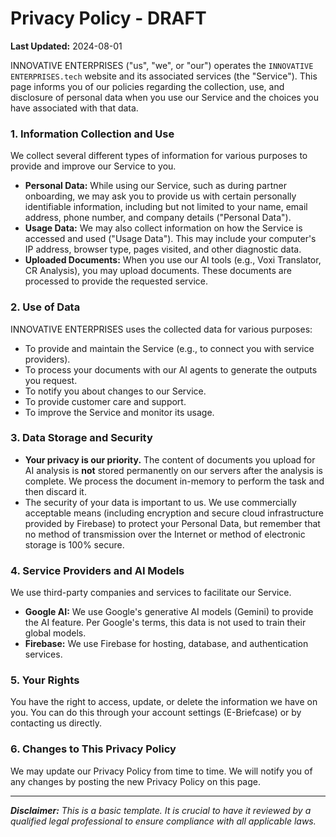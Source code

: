 # Privacy Policy - DRAFT

**Last Updated:** 2024-08-01

INNOVATIVE ENTERPRISES ("us", "we", or "our") operates the `INNOVATIVE ENTERPRISES.tech` website and its associated services (the "Service"). This page informs you of our policies regarding the collection, use, and disclosure of personal data when you use our Service and the choices you have associated with that data.

### 1. Information Collection and Use
We collect several different types of information for various purposes to provide and improve our Service to you.

- **Personal Data:** While using our Service, such as during partner onboarding, we may ask you to provide us with certain personally identifiable information, including but not limited to your name, email address, phone number, and company details ("Personal Data").
- **Usage Data:** We may also collect information on how the Service is accessed and used ("Usage Data"). This may include your computer's IP address, browser type, pages visited, and other diagnostic data.
- **Uploaded Documents:** When you use our AI tools (e.g., Voxi Translator, CR Analysis), you may upload documents. These documents are processed to provide the requested service.

### 2. Use of Data
INNOVATIVE ENTERPRISES uses the collected data for various purposes:
- To provide and maintain the Service (e.g., to connect you with service providers).
- To process your documents with our AI agents to generate the outputs you request.
- To notify you about changes to our Service.
- To provide customer care and support.
- To improve the Service and monitor its usage.

### 3. Data Storage and Security
- **Your privacy is our priority.** The content of documents you upload for AI analysis is **not** stored permanently on our servers after the analysis is complete. We process the document in-memory to perform the task and then discard it.
- The security of your data is important to us. We use commercially acceptable means (including encryption and secure cloud infrastructure provided by Firebase) to protect your Personal Data, but remember that no method of transmission over the Internet or method of electronic storage is 100% secure.

### 4. Service Providers and AI Models
We use third-party companies and services to facilitate our Service.
- **Google AI:** We use Google's generative AI models (Gemini) to provide the AI feature. Per Google's terms, this data is not used to train their global models.
- **Firebase:** We use Firebase for hosting, database, and authentication services.

### 5. Your Rights
You have the right to access, update, or delete the information we have on you. You can do this through your account settings (E-Briefcase) or by contacting us directly.

### 6. Changes to This Privacy Policy
We may update our Privacy Policy from time to time. We will notify you of any changes by posting the new Privacy Policy on this page.

---
***Disclaimer:** This is a basic template. It is crucial to have it reviewed by a qualified legal professional to ensure compliance with all applicable laws.*

